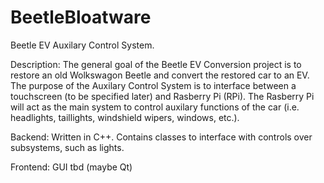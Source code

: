 # BeetleBloatware
Beetle EV Auxilary Control System.

Description:
The general goal of the Beetle EV Conversion project is to restore an old Wolkswagon Beetle and convert the restored car
to an EV. The purpose of the Auxilary Control System is to interface between a touchscreen (to be specified later) and 
Rasberry Pi (RPi). The Rasberry Pi will act as the main system to control auxilary functions of the car (i.e. headlights,
taillights, windshield wipers, windows, etc.). 

Backend:
Written in C++. Contains classes to interface with controls over subsystems, such as lights.

Frontend:
GUI tbd (maybe Qt)
